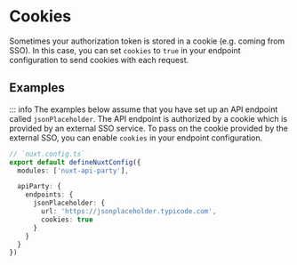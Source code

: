 # Cookies

Sometimes your authorization token is stored in a cookie (e.g. coming from SSO). In this case, you can set `cookies` to `true` in your endpoint configuration to send cookies with each request.

## Examples

::: info
The examples below assume that you have set up an API endpoint called `jsonPlaceholder`. The API endpoint is authorized by a cookie which is provided by an external SSO service. To pass on the cookie provided by the external SSO, you can enable `cookies` in your endpoint configuration.

```ts
// `nuxt.config.ts`
export default defineNuxtConfig({
  modules: ['nuxt-api-party'],

  apiParty: {
    endpoints: {
      jsonPlaceholder: {
        url: 'https://jsonplaceholder.typicode.com',
        cookies: true
      }
    }
  }
})
```
